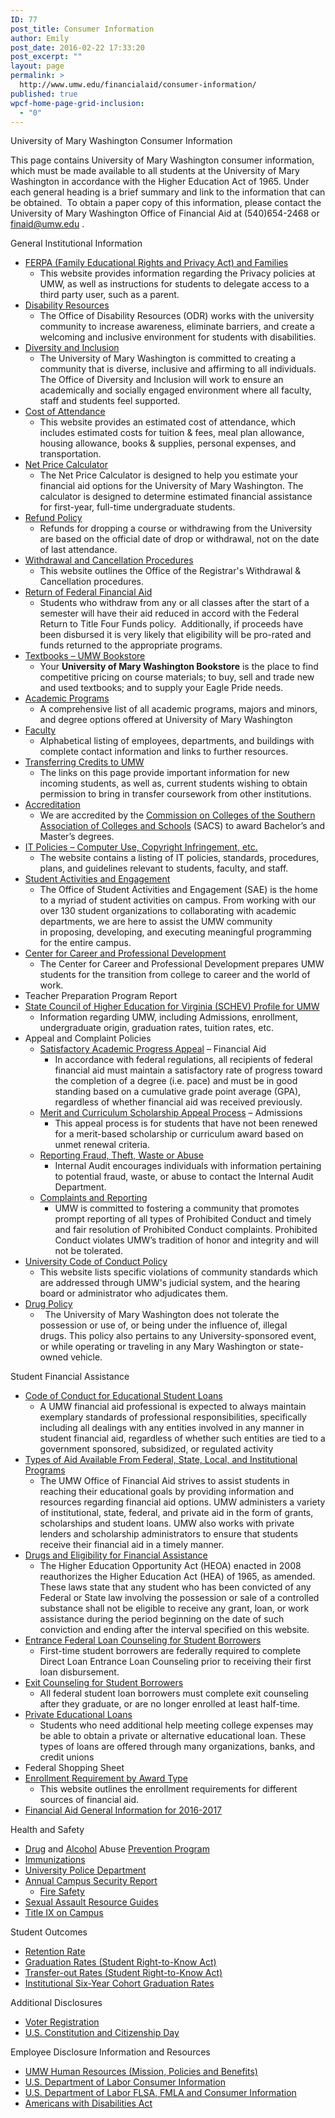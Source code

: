 ```yaml
---
ID: 77
post_title: Consumer Information
author: Emily
post_date: 2016-02-22 17:33:20
post_excerpt: ""
layout: page
permalink: >
  http://www.umw.edu/financialaid/consumer-information/
published: true
wpcf-home-page-grid-inclusion:
  - "0"
---
```

University of Mary Washington Consumer Information

This page contains University of Mary Washington consumer information, which must be made available to all students at the University of Mary Washington in accordance with the Higher Education Act of 1965. Under each general heading is a brief summary and link to the information that can be obtained.  To obtain a paper copy of this information, please contact the University of Mary Washington Office of Financial Aid at (540)654-2468 or finaid@umw.edu .

General Institutional Information
<ul>
 	<li><a href="http://www.umw.edu/financialaid/ferpa/">FERPA (Family Educational Rights and Privacy Act) and Families </a>
<ul>
 	<li>This website provides information regarding the Privacy policies at UMW, as well as instructions for students to delegate access to a third party user, such as a parent.</li>
</ul>
</li>
 	<li><a href="http://academics.umw.edu/disability/">Disability Resources </a>
<ul>
 	<li><span class="left">The Office of Disability Resources (ODR) works with the university community to increase awareness, eliminate barriers, and create a welcoming and inclusive environment for students with disabilities. </span></li>
</ul>
</li>
 	<li><a href="http://diversity.umw.edu/">Diversity and Inclusion</a>
<ul>
 	<li>The University of Mary Washington is committed to creating a community that is diverse, inclusive and affirming to all individuals. The Office of Diversity and Inclusion will work to ensure an academically and socially engaged environment where all faculty, staff and students feel supported.</li>
</ul>
</li>
 	<li><a href="http://www.umw.edu/financialaid/process/cost-of-attendance/">Cost of Attendance</a>
<ul>
 	<li>This website provides an estimated cost of attendance, which includes estimated costs for tuition &amp; fees, meal plan allowance, housing allowance, books &amp; supplies, personal expenses, and transportation.</li>
</ul>
</li>
 	<li><a href="http://adminfinance.umw.edu/umwstatic/financialaid/NetPriceCalculator/npcalc.htm">Net Price Calculator</a>
<ul>
 	<li>The Net Price Calculator is designed to help you estimate your financial aid options for the University of Mary Washington. The calculator is designed to determine estimated financial assistance for first-year, full-time undergraduate students.</li>
</ul>
</li>
 	<li><a href="http://adminfinance.umw.edu/studentaccounts/refund-policy-and-schedule/">Refund Policy</a>
<ul>
 	<li>Refunds for dropping a course or withdrawing from the University are based on the official date of drop or withdrawal, not on the date of last attendance.</li>
</ul>
</li>
 	<li><a href="http://academics.umw.edu/registrar/ferpa-policies-procedures-services/withdrawal-procedures/">Withdrawal and Cancellation Procedures</a>
<ul>
 	<li>This website outlines the Office of the Registrar's Withdrawal &amp; Cancellation procedures.</li>
</ul>
</li>
 	<li><a href="http://www.umw.edu/financialaid/process/leaving/return-of-funds/">Return of Federal Financial Aid</a>
<ul>
 	<li>Students who withdraw from any or all classes after the start of a semester will have their aid reduced in accord with the Federal Return to Title Four Funds policy.  Additionally, if proceeds have been disbursed it is very likely that eligibility will be pro-rated and funds returned to the appropriate programs.</li>
</ul>
</li>
 	<li><a href="http://bookstore.umw.edu/">Textbooks – UMW Bookstore</a>
<ul>
 	<li>Your <strong>University of Mary Washington Bookstore</strong> is the place to find competitive pricing on course materials; to buy, sell and trade new and used textbooks; and to supply your Eagle Pride needs.</li>
</ul>
</li>
 	<li><a href="https://academics.umw.edu/">Academic Programs</a>
<ul>
 	<li>A comprehensive list of all academic programs, majors and minors, and degree options offered at University of Mary Washington</li>
</ul>
</li>
 	<li><a href="http://www.umw.edu/directory/employee-type/faculty/">Faculty</a>
<ul>
 	<li>Alphabetical listing of employees, departments, and buildings with complete contact information and links to further resources.</li>
</ul>
</li>
 	<li><a href="http://academics.umw.edu/registrar/transfer-information/">Transferring Credits to UMW </a>
<ul>
 	<li>The links on this page provide important information for new incoming students, as well as, current students wishing to obtain permission to bring in transfer coursework from other institutions.</li>
</ul>
</li>
 	<li><a href="http://www.umw.edu/about/fast-facts/accreditations/">Accreditation</a>
<ul>
 	<li>We are accredited by the <a href="http://www.sacscoc.org/">Commission on Colleges of the Southern Association of Colleges and Schools</a> (SACS) to award Bachelor’s and Master’s degrees.</li>
</ul>
</li>
 	<li><a href="http://technology.umw.edu/it-policies/">IT Policies – Computer Use, Copyright Infringement, etc. </a>
<ul>
 	<li>The website contains a listing of IT policies, standards, procedures, plans, and guidelines relevant to students, faculty, and staff.</li>
</ul>
</li>
 	<li><a href="http://students.umw.edu/studentactivities/">Student Activities and Engagement</a>
<ul>
 	<li>The Office of Student Activities and Engagement (SAE) is the home to a myriad of student activities on campus. From working with our over 130 student organizations to collaborating with academic departments, we are here to assist the UMW community in proposing, developing, and executing meaningful programming for the entire campus.</li>
</ul>
</li>
 	<li><a href="http://www.umw.edu/careercenter/">Center for Career and Professional Development</a>
<ul>
 	<li>The Center for Career and Professional Development prepares UMW students for the transition from college to career and the world of work.</li>
</ul>
</li>
 	<li>Teacher Preparation Program Report</li>
 	<li><a href="http://research.schev.edu/iprofile.asp?UID=232681">State Council of Higher Education for Virginia (SCHEV) Profile for UMW</a>
<ul>
 	<li>Information regarding UMW, including Admissions, enrollment, undergraduate origin, graduation rates, tuition rates, etc.</li>
</ul>
</li>
 	<li>Appeal and Complaint Policies
<ul>
 	<li><a href="http://www.umw.edu/financialaid/eligibility/satisfactory-academic-progress/">Satisfactory Academic Progress Appeal</a> – Financial Aid
<ul>
 	<li>In accordance with federal regulations, all recipients of federal financial aid must maintain a satisfactory rate of progress toward the completion of a degree (i.e. pace) and must be in good standing based on a cumulative grade point average (GPA), regardless of whether financial aid was received previously.</li>
</ul>
</li>
 	<li><a href="http://www.umw.edu/financialaid/eligibility/merit-curriculum-scholarship-appeal-process/">Merit and Curriculum Scholarship Appeal Process</a> – Admissions
<ul>
 	<li>This appeal process is for students that have not been renewed for a merit-based scholarship or curriculum award based on unmet renewal criteria.</li>
</ul>
</li>
 	<li><a href="http://president.umw.edu/audit/fraud-theft-waste-or-abuse/">Reporting Fraud, Theft, Waste or Abuse</a>
<ul>
 	<li>Internal Audit encourages individuals with information pertaining to potential fraud, waste, or abuse to contact the Internal Audit Department.</li>
</ul>
</li>
 	<li><a href="http://diversity.umw.edu/title-ix/complaints-survivors/">Complaints and Reporting</a>
<ul>
 	<li>UMW is committed to fostering a community that promotes prompt reporting of all types of Prohibited Conduct and timely and fair resolution of Prohibited Conduct complaints. Prohibited Conduct violates UMW’s tradition of honor and integrity and will not be tolerated.</li>
</ul>
</li>
</ul>
</li>
 	<li><a href="http://students.umw.edu/judicialaffairs/the-judicial-system/code-of-conduct/">University Code of Conduct Policy</a>
<ul>
 	<li>This website lists specific violations of community standards which are addressed through UMW's judicial system, and the hearing board or administrator who adjudicates them.</li>
</ul>
</li>
 	<li><a href="http://students.umw.edu/judicialaffairs/drug-policies/#Policy">Drug Policy</a>
<ul>
 	<li>  The University of Mary Washington does not tolerate the possession or use of, or being under the influence of, illegal drugs. This policy also pertains to any University-sponsored event, or while operating or traveling in any Mary Washington or state-owned vehicle.</li>
</ul>
</li>
</ul>
Student Financial Assistance
<ul>
 	<li><a href="http://www.umw.edu/financialaid/consumer-information/codes-of-conduct/">Code of Conduct for Educational Student Loans
</a>
<ul>
 	<li>A UMW financial aid professional is expected to always maintain exemplary standards of professional responsibilities, specifically including all dealings with any entities involved in any manner in student financial aid, regardless of whether such entities are tied to a government sponsored, subsidized, or regulated activity</li>
</ul>
</li>
 	<li><a href="http://www.umw.edu/financialaid/types/">Types of Aid Available From Federal, State, Local, and Institutional Programs</a>
<ul>
 	<li>The UMW Office of Financial Aid strives to assist students in reaching their educational goals by providing information and resources regarding financial aid options. UMW administers a variety of institutional, state, federal, and private aid in the form of grants, scholarships and student loans. UMW also works with private lenders and scholarship administrators to ensure that students receive their financial aid in a timely manner.</li>
</ul>
</li>
 	<li><a href="http://students.umw.edu/judicialaffairs/drug-policies/#Financial">Drugs and Eligibility for Financial Assistance</a>
<ul>
 	<li>The Higher Education Opportunity Act (HEOA) enacted in 2008 reauthorizes the Higher Education Act (HEA) of 1965, as amended. These laws state that any student who has been convicted of any Federal or State law involving the possession or sale of a controlled substance shall not be eligible to receive any grant, loan, or work assistance during the period beginning on the date of such conviction and ending after the interval specified on this website.</li>
</ul>
</li>
 	<li><a href="https://studentaid.ed.gov/sa/fafsa/next-steps/entrance-counseling">Entrance Federal Loan Counseling for Student Borrowers</a><br class="BasicParagraphCxSpFirst" />
<ul>
 	<li>First-time student borrowers are federally required to complete Direct Loan Entrance Loan Counseling prior to receiving their first loan disbursement.</li>
</ul>
</li>
 	<li><a href="https://studentloans.gov/myDirectLoan/index.action">Exit Counseling for Student Borrowers</a>
<ul>
 	<li>All federal student loan borrowers must complete exit counseling after they graduate, or are no longer enrolled at least half-time.</li>
</ul>
</li>
 	<li><a href="http://www.umw.edu/financialaid/types/loans/private/">Private Educational Loans</a>
<ul>
 	<li>Students who need additional help meeting college expenses may be able to obtain a private or alternative educational loan. These types of loans are offered through many organizations, banks, and credit unions</li>
</ul>
</li>
 	<li>Federal Shopping Sheet</li>
 	<li><a href="http://www.umw.edu/financialaid/eligibility/enrollment-requirements/">Enrollment Requirement by Award Type</a>
<ul>
 	<li>This website outlines the enrollment requirements for different sources of financial aid.</li>
</ul>
</li>
 	<li><a href="http://www.umw.edu/financialaid/wp-content/uploads/sites/31/2016/03/2016-2017GeneralInformation.pdf">Financial Aid General Information for 2016-2017</a></li>
</ul>
Health and Safety
<ul>
 	<li><a href="http://www.samhsa.gov/prevention/">Drug</a> and <a href="http://www.collegedrinkingprevention.gov/">Alcohol</a> Abuse <a href="http://www.drugabuse.gov/">Prevention Program</a></li>
 	<li><a href="https://students.umw.edu/healthcenter/health-info/immunizations/">Immunizations</a></li>
 	<li><a href="http://www.umw.edu/police/">University Police Department</a></li>
 	<li><a href="http://www.umw.edu/police/2016-annual-security-report/">Annual Campus Security Report</a>
<ul>
 	<li><a href="http://www.umw.edu/police/2016-annual-security-report/fire-safety/">Fire Safety</a></li>
</ul>
</li>
 	<li><a href="http://diversity.umw.edu/title-ix/resource-guides-downloads/">Sexual Assault Resource Guides</a></li>
 	<li><a href="http://diversity.umw.edu/title-ix/on-campus/">Title IX on Campus</a></li>
</ul>
Student Outcomes
<ul>
 	<li><a href="http://nces.ed.gov/collegenavigator/?q=University+of+Mary+Washington&amp;s=all&amp;id=232681">Retention Rate</a></li>
 	<li><a href="http://nces.ed.gov/collegenavigator/?q=University+of+Mary+Washington&amp;s=all&amp;id=232681">Graduation Rates (Student Right-to-Know Act)</a></li>
 	<li><a href="http://nces.ed.gov/collegenavigator/?q=University+of+Mary+Washington&amp;s=all&amp;id=232681">Transfer-out Rates (Student Right-to-Know Act)</a></li>
 	<li><a href="http://nces.ed.gov/collegenavigator/?q=University+of+Mary+Washington&amp;s=all&amp;id=232681">Institutional Six-Year Cohort Graduation Rates</a></li>
</ul>
Additional Disclosures
<ul>
 	<li><a href="https://vote.elections.virginia.gov/VoterInformation">Voter Registration</a></li>
 	<li><a href="https://www.loc.gov/law/help/commemorative-observations/constitution-day.php">U.S. Constitution and Citizenship Day</a></li>
</ul>
Employee Disclosure Information and Resources
<ul>
 	<li><a href="http://adminfinance.umw.edu/hr/">UMW Human Resources (Mission, Policies and Benefits)</a></li>
 	<li><a href="http://www.dol.gov/dol/topic/health-plans/cobra.htm">U.S. Department of Labor Consumer Information</a></li>
 	<li><a href="http://www.dol.gov/WHD/">U.S. Department of Labor FLSA, FMLA and Consumer Information</a></li>
 	<li><a href="http://www.ada.gov/">Americans with Disabilities Act</a></li>
</ul>